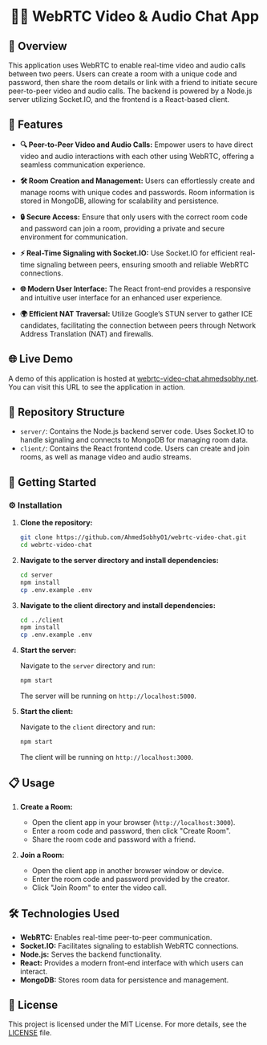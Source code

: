 <h1 align="center">🎥📞 WebRTC Video & Audio Chat App</h1>

## 🌟 Overview

This application uses WebRTC to enable real-time video and audio calls between two peers. Users can create a room with a unique code and password, then share the room details or link with a friend to initiate secure peer-to-peer video and audio calls. The backend is powered by a Node.js server utilizing Socket.IO, and the frontend is a React-based client.

## 🚀 Features

-   **🔍 Peer-to-Peer Video and Audio Calls:** Empower users to have direct video and audio interactions with each other using WebRTC, offering a seamless communication experience.
-   **🛠 Room Creation and Management:** Users can effortlessly create and manage rooms with unique codes and passwords. Room information is stored in MongoDB, allowing for scalability and persistence.

-   **🔒 Secure Access:** Ensure that only users with the correct room code and password can join a room, providing a private and secure environment for communication.

-   **⚡ Real-Time Signaling with Socket.IO:** Use Socket.IO for efficient real-time signaling between peers, ensuring smooth and reliable WebRTC connections.

-   **🌐 Modern User Interface:** The React front-end provides a responsive and intuitive user interface for an enhanced user experience.

-   **🌍 Efficient NAT Traversal:** Utilize Google’s STUN server to gather ICE candidates, facilitating the connection between peers through Network Address Translation (NAT) and firewalls.

## 🌐 Live Demo

A demo of this application is hosted at [webrtc-video-chat.ahmedsobhy.net](https://webrtc-video-chat.ahmedsobhy.net). You can visit this URL to see the application in action.

## 📂 Repository Structure

-   `server/`: Contains the Node.js backend server code. Uses Socket.IO to handle signaling and connects to MongoDB for managing room data.
-   `client/`: Contains the React frontend code. Users can create and join rooms, as well as manage video and audio streams.

## 🚀 Getting Started

### ⚙️ Installation

1. **Clone the repository:**

    ```bash
    git clone https://github.com/AhmedSobhy01/webrtc-video-chat.git
    cd webrtc-video-chat
    ```

2. **Navigate to the server directory and install dependencies:**

    ```bash
    cd server
    npm install
    cp .env.example .env
    ```

3. **Navigate to the client directory and install dependencies:**

    ```bash
    cd ../client
    npm install
    cp .env.example .env
    ```

4. **Start the server:**

    Navigate to the `server` directory and run:

    ```bash
    npm start
    ```

    The server will be running on `http://localhost:5000`.

5. **Start the client:**

    Navigate to the `client` directory and run:

    ```bash
    npm start
    ```

    The client will be running on `http://localhost:3000`.

## 📋 Usage

1. **Create a Room:**

    - Open the client app in your browser (`http://localhost:3000`).
    - Enter a room code and password, then click "Create Room".
    - Share the room code and password with a friend.

2. **Join a Room:**

    - Open the client app in another browser window or device.
    - Enter the room code and password provided by the creator.
    - Click "Join Room" to enter the video call.

## 🛠 Technologies Used

-   **WebRTC:** Enables real-time peer-to-peer communication.
-   **Socket.IO:** Facilitates signaling to establish WebRTC connections.
-   **Node.js:** Serves the backend functionality.
-   **React:** Provides a modern front-end interface with which users can interact.
-   **MongoDB:** Stores room data for persistence and management.

## 📜 License

This project is licensed under the MIT License. For more details, see the [LICENSE](LICENSE) file.
